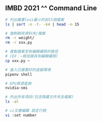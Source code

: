 IMBD 2021 ^^ Command Line
------
```Bash
# 列出權重loss最小的前15個檔案
ls | sort -n -t- -k4 | head -n 15
```
```Bash
# 強制刪除資料夾/檔案
rm -r weight/
rm -r xxx.py
```
```Bash
# 複製檔案至有編輯權限的路徑
# (EX：~根目錄具有編輯權限)
cp xxx.py ~
```
```Bash
# 進入已建置好的虛擬環境
pipenv shell
```
```Bash
# GPU資源查詢
nvidia-smi
```
```Bash
# 列出所有項目(包含隱藏文件夾及檔案)
ls -al
```
```Bash
# vi文書編輯 設定行號
vi :set number
```
